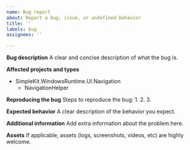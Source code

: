 ```yaml
---
name: Bug report
about: Report a bug, issue, or undefined behavior
title: ''
labels: bug
assignees: ''

---
```


**Bug description**
A clear and concise description of what the bug is.

**Affected projects and types**
- SimpleKit.WindowsRuntime.UI.Navigation
  - NavigationHelper

**Reproducing the bug**
Steps to reproduce the bug:
1.
2.
3.

**Expected behavior**
A clear description of the behavior you expect.

**Additional information**
Add extra information about the problem here.

**Assets**
If applicable, assets (logs, screenshots, videos, etc) are highly welcome.
